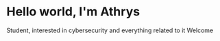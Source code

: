 # Hello world, I'm Athrys
Student, interested in cybersecurity and everything related to it
Welcome
